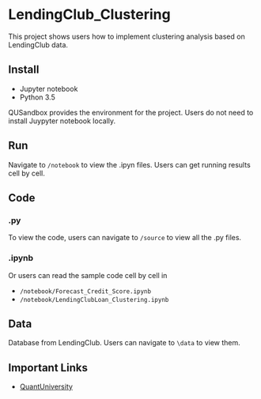 # LendingClub_Clustering

This project shows users how to implement clustering analysis based on LendingClub data. 

## Install
* Jupyter notebook
* Python 3.5

QUSandbox provides the environment for the project. Users do not need to install Juypyter notebook locally.

## Run

Navigate to ```/notebook``` to view the .ipyn files. Users can get running results cell by cell.



## Code

### .py
To view the code, users can navigate to ```/source``` to view all the .py files.

### .ipynb

Or users can read the sample code cell by cell in 

* ```/notebook/Forecast_Credit_Score.ipynb```
* ```/notebook/LendingClubLoan_Clustering.ipynb```


## Data
Database from LendingClub. Users can navigate to ```\data``` to view them.

## Important Links
* [QuantUniversity](http://www.quantuniversity.com/)